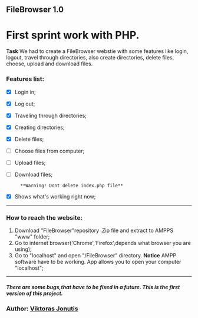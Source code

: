 ## FileBrowser 1.0

# First sprint work with PHP.

**Task** We had to create a FileBrowser webstie with some features like login, logout, travel through directories, also create directories, delete files, choose, upload and download files.



  ### Features list:
  
- [x] Login in;
- [x] Log out;
- [x] Traveling through directories;
- [x] Creating directories;
- [x] Delete files;
- [ ] Choose files from computer;
- [ ] Upload files;
- [ ] Download files;

        **Warning! Dont delete index.php file**
  
- [x] Shows what's working right now;

-----------------------------------------
### How to reach the website:

1. Download "FileBrowser"repository .Zip file and extract to AMPPS "www" folder; 
2. Go to internet browser('Chrome','Firefox',depends what browser you are using);
3. Go to "localhost" and open "/FileBrowser" directory. **Notice** AMPP software have to be working. App allows you to open your computer "localhost"; 
---------------------------------------

##### There are some bugs,that have to be fixed in a future. This is the first version of this project.

### Author: [Viktoras Jonutis](https://github.com/Vikteris?tab=repositories)
